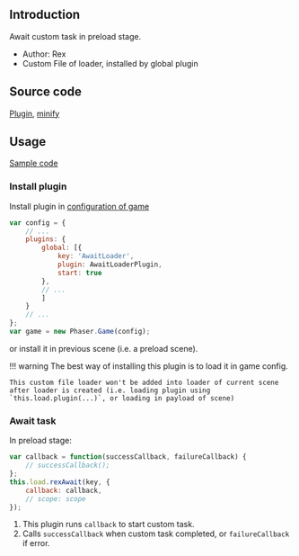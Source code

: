 ## Introduction

Await custom task in preload stage.

- Author: Rex
- Custom File of loader, installed by global plugin

## Source code

[Plugin](https://github.com/rexrainbow/phaser3-rex-notes/blob/master/plugins/awaitloader-plugin.js), [minify](https://github.com/rexrainbow/phaser3-rex-notes/blob/master/plugins/dist/rexawaitloaderplugin.min.js)

## Usage

[Sample code](https://github.com/rexrainbow/phaser3-rex-notes/tree/master/examples/awaitloader)

### Install plugin

Install plugin in [configuration of game](game.md#configuration)

```javascript
var config = {
    // ...
    plugins: {
        global: [{
            key: 'AwaitLoader',
            plugin: AwaitLoaderPlugin,
            start: true
        },
        // ...
        ]
    }
    // ...
};
var game = new Phaser.Game(config);
```

or install it in previous scene (i.e. a preload scene).

!!! warning
    The best way of installing this plugin is to load it in game config. 

    This custom file loader won't be added into loader of current scene after loader is created (i.e. loading plugin using `this.load.plugin(...)`, or loading in payload of scene)

### Await task

In preload stage:

```javascript
var callback = function(successCallback, failureCallback) {
    // successCallback();
};
this.load.rexAwait(key, {
    callback: callback,
    // scope: scope
});
```

1. This plugin runs `callback`  to start custom task.
1. Calls `successCallback` when custom task completed, or `failureCallback` if error.
